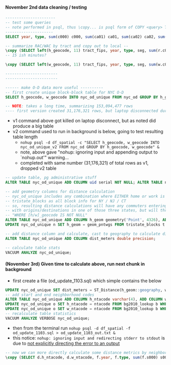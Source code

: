 #### November 2nd data cleaning / testing

```SQL
----------------------
-- test some queries
-- note performed in psql, thus \copy... is psql form of COPY <query> TO <file>
---------------------
SELECT year, type, sum(c000) c000, sum(ca01) ca01, sum(ca02) ca02, sum(ca03) ca03 FROM nyc_rac r WHERE type IN ('JT03', 'JT05') AND r.seg = 'S000' GROUP BY year, type ORDER BY type, year;

-- summarize RAC/WAC by tract and copy out to local --
\copy (SELECT left(h_geocode, 11) tract_fips, year, type, seg, sum(r.c000) c000, sum(r.ca01) ca01, sum(r.ca02) ca02, sum(r.ca03) ca03, sum(r.ce01) ce01, sum(r.ce02) ce02, sum(r.ce03) ce03, sum(r.cns01) cns01, sum(r.cns02) cns02, sum(r.cns03) cns03, sum(r.cns04) cns04, sum(r.cns05) cns05, sum(r.cns06) cns06, sum(r.cns07) cns07, sum(r.cns08) cns08, sum(r.cns09) cns09, sum(r.cns10) cns10, sum(r.cns11) cns11, sum(r.cns12) cns12, sum(r.cns13) cns13, sum(r.cns14) cns14, sum(r.cns15) cns15, sum(r.cns16) cns16, sum(r.cns17) cns17, sum(r.cns18) cns18, sum(r.cns19) cns19, sum(r.cns20) cns20, sum(r.cr01) cr01, sum(r.cr02) cr02, sum(r.cr03) cr03, sum(r.cr04) cr04, sum(r.cr05) cr05, sum(r.cr07) cr07, sum(r.ct01) ct01, sum(r.ct02) ct02, sum(r.cd01) cd01, sum(r.cd02) cd02, sum(r.cd03) cd03, sum(r.cd04) cd04, sum(r.cs01) cs01, sum(r.cs02) cs02 FROM nyc_rac r GROUP BY tract_fips, year, type, seg ORDER BY type, seg, year, tract_fips) TO './tract_rac_nyc.csv' CSV HEADER
-- 15 ish minutes?

\copy (SELECT left(w_geocode, 11) tract_fips, year, type, seg, sum(w.c000) c000, sum(w.ca01) ca01, sum(w.ca02) ca02, sum(w.ca03) ca03, sum(w.ce01) ce01, sum(w.ce02) ce02, sum(w.ce03) ce03, sum(w.cns01) cns01, sum(w.cns02) cns02, sum(w.cns03) cns03, sum(w.cns04) cns04, sum(w.cns05) cns05, sum(w.cns06) cns06, sum(w.cns07) cns07, sum(w.cns08) cns08, sum(w.cns09) cns09, sum(w.cns10) cns10, sum(w.cns11) cns11, sum(w.cns12) cns12, sum(w.cns13) cns13, sum(w.cns14) cns14, sum(w.cns15) cns15, sum(w.cns16) cns16, sum(w.cns17) cns17, sum(w.cns18) cns18, sum(w.cns19) cns19, sum(w.cns20) cns20, sum(w.cr01) cr01, sum(w.cr02) cr02, sum(w.cr03) cr03, sum(w.cr04) cr04, sum(w.cr05) cr05, sum(w.cr07) cr07, sum(w.ct01) ct01, sum(w.ct02) ct02, sum(w.cd01) cd01, sum(w.cd02) cd02, sum(w.cd03) cd03, sum(w.cd04) cd04, sum(w.cs01) cs01, sum(w.cs02) cs02, sum(w.cfa01) cfa01, sum(w.cfa02) cfa02, sum(w.cfa03) cfa03, sum(w.cfa04) cfa04, sum(w.cfa05) cfa05, sum(w.cfs01) cfs01, sum(w.cfs02) cfs02, sum(w.cfs03) cfs03, sum(w.cfs04) cfs04, sum(w.cfs05) cfs05 FROM nyc_wac w GROUP BY tract_fips, year, type, seg ORDER BY type, seg, year, tract_fips) TO './tract_wac_nyc.csv' CSV HEADER

-----------------------
-----------------------

------ make O-D data more useful ----------
-- first create unique block-block table for NYC O-D
SELECT h_geocode, w_geocode INTO nyc_od_unique FROM nyc_od GROUP BY h_geocode, w_geocode;

-- NOTE: takes a long time, summarizing 153,094,477 rows
---- first version created 31,176,321 rows, but laptop disconnected during process so runing a 2nd version to confirm...
```
+ v1 command above got killed on laptop disconnect, but as noted did produce a big table
+ v2 command used to run in background is below, going to test resulting table length
  * `nohup psql -d df_spatial -c "SELECT h_geocode, w_geocode INTO nyc_od_unique_v2 FROM nyc_od GROUP BY h_geocode, w_geocode" &`
  * note, above gave "nohup: ignoring input and appending output to `nohup.out'" warning...
  * completed with same number (31,176,321) of total rows as v1, dropped v2 table

```SQL
-- update table, pg administrative stuff
ALTER TABLE nyc_od_unique ADD COLUMN uid serial NOT NULL; ALTER TABLE nyc_od_unique ADD PRIMARY KEY (uid); CREATE INDEX ON nyc_od_unique (h_geocode); CREATE INDEX ON nyc_od_unique (w_geocode);

-- add geometry columns for distance calculation
-- nyc_od_unique includes any combination where EITHER home or work is in NYC
-- tristate_blocks as all block info for NY / NJ / CT
-- so, resulting distance calculations will have any commuters entering / leaving NYC 
-- with origins/destinations in one of those three states, but will throw an error if do not include 
-- "WHERE [h/w]_geocode IS NOT NULL"
ALTER TABLE nyc_od_unique ADD COLUMN h_geom geometry('Point', 4326), ADD COLUMN w_geom geometry('Point', 4326);
UPDATE nyc_od_unique n SET h_geom = geom_pntwgs FROM tristate_blocks t WHERE n.h_geocode = t.geoid10; UPDATE nyc_od_unique n SET w_geom = geom_pntwgs FROM tristate_blocks t WHERE n.w_geocode = t.geoid10;

-- add distance column and calculate, cast to geography to calculate distance on spheroid
ALTER TABLE nyc_od_unique ADD COLUMN dist_meters double precision; 

-- calculate table stats
VACUUM ANALYZE nyc_od_unique;
```

#### (November 3rd) Given time to calculate above, run next chunk in background
+ first create a file (od_update_1103.sql) which simple contains the below
```SQL
UPDATE nyc_od_unique SET dist_meters = ST_Distance(h_geom::geography, w_geom::geography) WHERE h_geom IS NOT NULL AND w_geom IS NOT NULL;
-- add start and end neighborhood codes
ALTER TABLE nyc_od_unique ADD COLUMN h_ntacode varchar(4), ADD COLUMN w_ntacode varchar(4);
UPDATE nyc_od_unique o SET h_ntacode = ntacode FROM bg2010_lookup b WHERE left(o.h_geocode, 12) = b.geoid10;
UPDATE nyc_od_unique o SET w_ntacode = ntacode FROM bg2010_lookup b WHERE left(o.w_geocode, 12) = b.geoid10;
-- recalculate table statistics
VACUUM ANALYZE VERBOSE nyc_od_unique;
```
+ then from the terminal run
`nohup psql -d df_spatial -f od_update_1103.sql > od_update_1103_out.txt &`
+ this notice: `nohup: ignoring input and redirecting stderr to stdout` is due to [not explicitly directing the error to an output](http://unix.stackexchange.com/questions/105840/nohup-ignoring-input-and-redirecting-stderr-to-stdout)

```SQL
-- now we can more directly calculate some distance metrics by neighborhood --
\copy (SELECT d.h_ntacode, d.w_ntacode, f.year, f.type, sum(f.s000) s000, sum(f.sa01) sa01, sum(f.sa02) sa02, sum(f.sa03) sa03, sum(f.se01) se01, sum(f.se02) se02, sum(f.se03) se03, sum(f.si01) si01, sum(f.si02) si02, sum(f.si03) si03 FROM nyc_od f JOIN nyc_od_unique d ON f.h_geocode = d.h_geocode AND f.w_geocode = d.geocode GROUP BY d.h_ntacode, d.w_ntacode, f.year, f.type ORDER BY f.year, d.h_ntacode, d.w_ntacode, f.type) TO './nyc_nhood_od.csv' CSV HEADER

```
